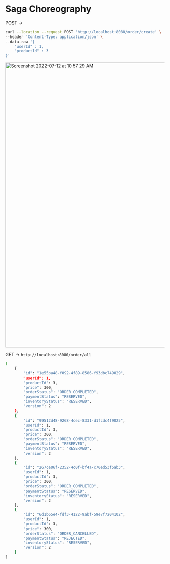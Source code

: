 # Saga Choreography

POST ->

```sh
curl --location --request POST 'http://localhost:8080/order/create' \
--header 'Content-Type: application/json' \
--data-raw '{
    "userId" : 1,
    "productId" : 3
}'
```

<img width="899" alt="Screenshot 2022-07-12 at 10 57 29 AM" src="https://user-images.githubusercontent.com/54174687/178415306-4bd20dc9-b313-49e1-a931-81d188a8dc03.png">

GET -> `http://localhost:8080/order/all`

```sh
[
    {
        "id": "1e55ba48-f092-4f89-8586-f93dbc749029",
        "userId": 1,
        "productId": 3,
        "price": 300,
        "orderStatus": "ORDER_COMPLETED",
        "paymentStatus": "RESERVED",
        "inventoryStatus": "RESERVED",
        "version": 2
    },
    {
        "id": "99512d48-9268-4cec-8331-d1fcdc4f9025",
        "userId": 1,
        "productId": 3,
        "price": 300,
        "orderStatus": "ORDER_COMPLETED",
        "paymentStatus": "RESERVED",
        "inventoryStatus": "RESERVED",
        "version": 2
    },
    {
        "id": "267ce06f-2352-4c0f-bf4a-c70ed53f5ab3",
        "userId": 1,
        "productId": 3,
        "price": 300,
        "orderStatus": "ORDER_COMPLETED",
        "paymentStatus": "RESERVED",
        "inventoryStatus": "RESERVED",
        "version": 2
    },
    {
        "id": "6d1b65e4-fdf3-4122-9abf-59e7f7204102",
        "userId": 1,
        "productId": 3,
        "price": 300,
        "orderStatus": "ORDER_CANCELLED",
        "paymentStatus": "REJECTED",
        "inventoryStatus": "RESERVED",
        "version": 2
    }
]
```
